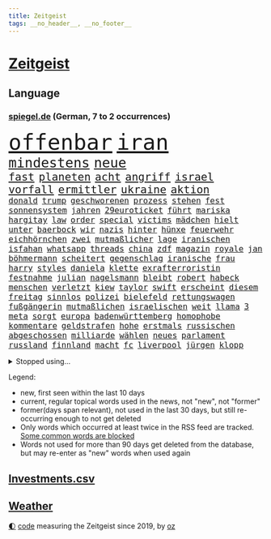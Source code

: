 ```yaml
---
title: Zeitgeist
tags: __no_header__, __no_footer__
---
```


# [Zeitgeist](https://oliz.io/zeitgeist/)

## Language

<h3><a href="https://www.spiegel.de" target="_blank">spiegel.de</a> (German, 7 to 2 occurrences)</h3>
<p style="font-family:monospace">
<span style="font-size:32pt"><a href="news_links.html#offenbar" class="current">offenbar</a></span>
<span style="font-size:32pt"><a href="news_links.html#iran" class="current">iran</a></span>
<br>
<span style="font-size:20pt"><a href="news_links.html#mindestens" class="current">mindestens</a></span>
<span style="font-size:20pt"><a href="news_links.html#neue" class="current">neue</a></span>
<br>
<span style="font-size:16pt"><a href="news_links.html#fast" class="current">fast</a></span>
<span style="font-size:16pt"><a href="news_links.html#planeten" class="current">planeten</a></span>
<span style="font-size:16pt"><a href="news_links.html#acht" class="current">acht</a></span>
<span style="font-size:16pt"><a href="news_links.html#angriff" class="current">angriff</a></span>
<span style="font-size:16pt"><a href="news_links.html#israel" class="current">israel</a></span>
<span style="font-size:16pt"><a href="news_links.html#vorfall" class="current">vorfall</a></span>
<span style="font-size:16pt"><a href="news_links.html#ermittler" class="current">ermittler</a></span>
<span style="font-size:16pt"><a href="news_links.html#ukraine" class="current">ukraine</a></span>
<span style="font-size:16pt"><a href="news_links.html#aktion" class="current">aktion</a></span>
<br>
<span style="font-size:12pt"><a href="news_links.html#donald" class="current">donald</a></span>
<span style="font-size:12pt"><a href="news_links.html#trump" class="current">trump</a></span>
<span style="font-size:12pt"><a href="news_links.html#geschworenen" class="new">geschworenen</a></span>
<span style="font-size:12pt"><a href="news_links.html#prozess" class="current">prozess</a></span>
<span style="font-size:12pt"><a href="news_links.html#stehen" class="current">stehen</a></span>
<span style="font-size:12pt"><a href="news_links.html#fest" class="current">fest</a></span>
<span style="font-size:12pt"><a href="news_links.html#sonnensystem" class="current">sonnensystem</a></span>
<span style="font-size:12pt"><a href="news_links.html#jahren" class="current">jahren</a></span>
<span style="font-size:12pt"><a href="news_links.html#29euroticket" class="new">29euroticket</a></span>
<span style="font-size:12pt"><a href="news_links.html#führt" class="current">führt</a></span>
<span style="font-size:12pt"><a href="news_links.html#mariska" class="new">mariska</a></span>
<span style="font-size:12pt"><a href="news_links.html#hargitay" class="new">hargitay</a></span>
<span style="font-size:12pt"><a href="news_links.html#law" class="new">law</a></span>
<span style="font-size:12pt"><a href="news_links.html#order" class="new">order</a></span>
<span style="font-size:12pt"><a href="news_links.html#special" class="new">special</a></span>
<span style="font-size:12pt"><a href="news_links.html#victims" class="new">victims</a></span>
<span style="font-size:12pt"><a href="news_links.html#mädchen" class="current">mädchen</a></span>
<span style="font-size:12pt"><a href="news_links.html#hielt" class="current">hielt</a></span>
<span style="font-size:12pt"><a href="news_links.html#unter" class="current">unter</a></span>
<span style="font-size:12pt"><a href="news_links.html#baerbock" class="current">baerbock</a></span>
<span style="font-size:12pt"><a href="news_links.html#wir" class="current">wir</a></span>
<span style="font-size:12pt"><a href="news_links.html#nazis" class="current">nazis</a></span>
<span style="font-size:12pt"><a href="news_links.html#hinter" class="current">hinter</a></span>
<span style="font-size:12pt"><a href="news_links.html#hünxe" class="new">hünxe</a></span>
<span style="font-size:12pt"><a href="news_links.html#feuerwehr" class="current">feuerwehr</a></span>
<span style="font-size:12pt"><a href="news_links.html#eichhörnchen" class="new">eichhörnchen</a></span>
<span style="font-size:12pt"><a href="news_links.html#zwei" class="current">zwei</a></span>
<span style="font-size:12pt"><a href="news_links.html#mutmaßlicher" class="current">mutmaßlicher</a></span>
<span style="font-size:12pt"><a href="news_links.html#lage" class="current">lage</a></span>
<span style="font-size:12pt"><a href="news_links.html#iranischen" class="current">iranischen</a></span>
<span style="font-size:12pt"><a href="news_links.html#isfahan" class="new">isfahan</a></span>
<span style="font-size:12pt"><a href="news_links.html#whatsapp" class="current">whatsapp</a></span>
<span style="font-size:12pt"><a href="news_links.html#threads" class="new">threads</a></span>
<span style="font-size:12pt"><a href="news_links.html#china" class="current">china</a></span>
<span style="font-size:12pt"><a href="news_links.html#zdf" class="current">zdf</a></span>
<span style="font-size:12pt"><a href="news_links.html#magazin" class="current">magazin</a></span>
<span style="font-size:12pt"><a href="news_links.html#royale" class="current">royale</a></span>
<span style="font-size:12pt"><a href="news_links.html#jan" class="current">jan</a></span>
<span style="font-size:12pt"><a href="news_links.html#böhmermann" class="current">böhmermann</a></span>
<span style="font-size:12pt"><a href="news_links.html#scheitert" class="current">scheitert</a></span>
<span style="font-size:12pt"><a href="news_links.html#gegenschlag" class="current">gegenschlag</a></span>
<span style="font-size:12pt"><a href="news_links.html#iranische" class="current">iranische</a></span>
<span style="font-size:12pt"><a href="news_links.html#frau" class="current">frau</a></span>
<span style="font-size:12pt"><a href="news_links.html#harry" class="current">harry</a></span>
<span style="font-size:12pt"><a href="news_links.html#styles" class="current">styles</a></span>
<span style="font-size:12pt"><a href="news_links.html#daniela" class="current">daniela</a></span>
<span style="font-size:12pt"><a href="news_links.html#klette" class="current">klette</a></span>
<span style="font-size:12pt"><a href="news_links.html#exrafterroristin" class="current">exrafterroristin</a></span>
<span style="font-size:12pt"><a href="news_links.html#festnahme" class="current">festnahme</a></span>
<span style="font-size:12pt"><a href="news_links.html#julian" class="current">julian</a></span>
<span style="font-size:12pt"><a href="news_links.html#nagelsmann" class="current">nagelsmann</a></span>
<span style="font-size:12pt"><a href="news_links.html#bleibt" class="current">bleibt</a></span>
<span style="font-size:12pt"><a href="news_links.html#robert" class="current">robert</a></span>
<span style="font-size:12pt"><a href="news_links.html#habeck" class="current">habeck</a></span>
<span style="font-size:12pt"><a href="news_links.html#menschen" class="current">menschen</a></span>
<span style="font-size:12pt"><a href="news_links.html#verletzt" class="current">verletzt</a></span>
<span style="font-size:12pt"><a href="news_links.html#kiew" class="current">kiew</a></span>
<span style="font-size:12pt"><a href="news_links.html#taylor" class="current">taylor</a></span>
<span style="font-size:12pt"><a href="news_links.html#swift" class="current">swift</a></span>
<span style="font-size:12pt"><a href="news_links.html#erscheint" class="current">erscheint</a></span>
<span style="font-size:12pt"><a href="news_links.html#diesem" class="current">diesem</a></span>
<span style="font-size:12pt"><a href="news_links.html#freitag" class="current">freitag</a></span>
<span style="font-size:12pt"><a href="news_links.html#sinnlos" class="new">sinnlos</a></span>
<span style="font-size:12pt"><a href="news_links.html#polizei" class="current">polizei</a></span>
<span style="font-size:12pt"><a href="news_links.html#bielefeld" class="current">bielefeld</a></span>
<span style="font-size:12pt"><a href="news_links.html#rettungswagen" class="current">rettungswagen</a></span>
<span style="font-size:12pt"><a href="news_links.html#fußgängerin" class="new">fußgängerin</a></span>
<span style="font-size:12pt"><a href="news_links.html#mutmaßlichen" class="current">mutmaßlichen</a></span>
<span style="font-size:12pt"><a href="news_links.html#israelischen" class="current">israelischen</a></span>
<span style="font-size:12pt"><a href="news_links.html#weit" class="current">weit</a></span>
<span style="font-size:12pt"><a href="news_links.html#llama" class="new">llama</a></span>
<span style="font-size:12pt"><a href="news_links.html#3" class="current">3</a></span>
<span style="font-size:12pt"><a href="news_links.html#meta" class="current">meta</a></span>
<span style="font-size:12pt"><a href="news_links.html#sorgt" class="current">sorgt</a></span>
<span style="font-size:12pt"><a href="news_links.html#europa" class="current">europa</a></span>
<span style="font-size:12pt"><a href="news_links.html#badenwürttemberg" class="current">badenwürttemberg</a></span>
<span style="font-size:12pt"><a href="news_links.html#homophobe" class="new">homophobe</a></span>
<span style="font-size:12pt"><a href="news_links.html#kommentare" class="new">kommentare</a></span>
<span style="font-size:12pt"><a href="news_links.html#geldstrafen" class="current">geldstrafen</a></span>
<span style="font-size:12pt"><a href="news_links.html#hohe" class="current">hohe</a></span>
<span style="font-size:12pt"><a href="news_links.html#erstmals" class="current">erstmals</a></span>
<span style="font-size:12pt"><a href="news_links.html#russischen" class="current">russischen</a></span>
<span style="font-size:12pt"><a href="news_links.html#abgeschossen" class="current">abgeschossen</a></span>
<span style="font-size:12pt"><a href="news_links.html#milliarde" class="current">milliarde</a></span>
<span style="font-size:12pt"><a href="news_links.html#wählen" class="current">wählen</a></span>
<span style="font-size:12pt"><a href="news_links.html#neues" class="current">neues</a></span>
<span style="font-size:12pt"><a href="news_links.html#parlament" class="current">parlament</a></span>
<span style="font-size:12pt"><a href="news_links.html#russland" class="current">russland</a></span>
<span style="font-size:12pt"><a href="news_links.html#finnland" class="current">finnland</a></span>
<span style="font-size:12pt"><a href="news_links.html#macht" class="current">macht</a></span>
<span style="font-size:12pt"><a href="news_links.html#fc" class="current">fc</a></span>
<span style="font-size:12pt"><a href="news_links.html#liverpool" class="current">liverpool</a></span>
<span style="font-size:12pt"><a href="news_links.html#jürgen" class="current">jürgen</a></span>
<span style="font-size:12pt"><a href="news_links.html#klopp" class="current">klopp</a></span>
</p>
<details>
<summary>Stopped using...</summary>
<p class="former" style="font-size:12pt">
rb(1276) aussage(1275) coronakrise(1275) energien(1275) entschuldigt(1275) gewählt(1274) infektionen(1274) ausschreitungen(1273) erwägt(1273) position(1273) vermehrt(1273) zahlreichen(1273) kohle(1272) untersagt(1272) übergriffe(1272) covid(1271) jedem(1271) kennen(1271) pflege(1271) ruf(1271) verschieben(1271) verweigert(1271) 5(1270) blockieren(1270) entlastet(1270) flugzeuge(1270) jagd(1270) prüft(1270) radikal(1270) drehen(1269) führerschein(1269) ifoinstitut(1269) parteichef(1269) sicherte(1269) ton(1269) wichtiger(1269) babys(1268) befürchten(1268) belarussische(1268) wechseln(1268) arbeitnehmer(1267) aufnehmen(1267) europäer(1267) fließt(1267) kanzleramt(1267) neuseeland(1267) verstorbenen(1267) berg(1266) beschäftigten(1266) fliehen(1266) verpflichtet(1266) weiße(1266) bochum(1265) freundin(1265) medikamente(1264) sache(1264) belastet(1263) länge(1263) messi(1263) militärs(1263) wies(1263) 32(1262) bewährungsstrafe(1262) nerven(1262) australische(1261) distanziert(1261) rat(1261) lehnen(1260) wiederholt(1260) demokratische(1259) wirtschaftsministerium(1259) aufgegeben(1258) fortgesetzt(1258) entscheidend(1257) nachfrage(1257) kevin(1256) stadion(1256) brutal(1255) echten(1255) einschränkungen(1255) harten(1254) mission(1254) ökonomen(1252) außerhalb(1251) jüngere(1251) sitzung(1251) 1000(1250) hinten(1249) bisherigen(1248) münster(1248) pfund(1248) heftiger(1247) rollt(1247) aufhalten(1246) konferenz(1245) verhandeln(1245) ähnlich(1245) händler(1244) entscheidet(1243) trug(1243) klasse(1237) prognose(1237) automatisch(1234) dutzend(1234) katharina(1233) zeigten(1233) dauert(1231) günther(1229) verdoppelt(1222) sammeln(1214) rakete(1212) ungewöhnlichen(1210) dankt(1187) umbau(1173) 95(1168) zustimmen(1166) belästigung(1141) investor(1098) long(1093) abgestürzt(1090) rumänien(1087) geehrt(1074) klimaaktivisten(1070) jahresende(1029) fachkräftemangel(1020) seither(1009) lebensmitteln(1008) kroatien(1007) tour(992) autoren(988) 120(966) umkämpften(965) musks(957) exil(954) dax(945) moderner(943) gefiel(934) hawaii(933) nfl(919) bekräftigt(912) kursieren(906) regierungschefin(900) schülerin(882) verteidiger(881) rande(867) erwiesen(842) öffentlichrechtlichen(836) symbol(824) geschah(822) hinzu(814) zweites(813) verschwinden(812) soldat(809) überwachung(804) streiken(796) herausgefunden(787) oppositionellen(777) brüder(775) schülern(769) zugenommen(762) erneuerbare(756) langsam(750) patrick(743) ungewiss(743) besetzten(736) heiß(705) aufeinander(698) unterlag(696) gefällt(688) erfurt(684) exuspräsident(684) sylt(682) japanische(678) kühnert(673) besseren(667) mitarbeitende(666) jimmy(653) profi(653) grün(651) spitzt(651) ängste(646) deutsch(640) 27jährige(637) braun(634) stören(633) rettungsaktion(625) verträge(625) globalen(612) werben(602) traten(599) nation(597) strenge(594) bach(593) boni(578) farben(574) machtmissbrauch(570) monika(556) erleichtern(543) pjöngjang(540) staatsanwalt(540) urteilt(539) wohnungsbau(538) razzien(533) karriereberaterin(532) fraktionschef(526) manipuliert(526) schwarzer(526) kohl(524) songs(518) spacex(515) geschmack(514) äußerung(510) gesprengt(505) ulm(503) unerlaubt(501) testet(498) finanzaufsicht(496) gekostet(490) gast(489) lauter(489) jong(486) un(486) machtkampf(485) technische(485) airbus(483) marcel(478) manipulierte(474) opfers(473) größeren(471) hürde(466) mag(463) rekordhoch(462) day(460) nizza(460) erfährt(458) vergab(455) emotionale(452) 18jähriger(451) interessante(451) veränderte(451) prozesse(448) geschadet(446) ausstand(443) gedenken(443) junta(438) reihen(438) bewahren(437) alcaraz(436) übungen(435) erneuter(431) 52(430) nicolas(429) ständig(428) technologie(428) weimar(427) eskalierte(426) filmen(422) verzögerung(414) vorwurfs(414) unruhe(409) 150000(408) niger(404) duisburg(394) 30000(391) eingeladen(388) laden(388) gesprächen(386) atomwaffen(384) betreiben(384) optionen(383) begangen(382) protestaktion(379) beschreiben(377) errichten(375) überwunden(373) bundesligist(371) beides(369) hauseigentümer(369) wiedergewählt(369) länderspiele(368) 88(367) arten(366) portal(366) konkurrent(365) schnellere(364) höhenflug(358) behaupten(355) verlobt(354) amtsinhaber(349) ost(347) konkret(346) helmut(345) zeitung(345) eingeschlagen(342) usamerikanische(340) fühlte(339) getrieben(339) chicago(338) schief(330) gegnern(329) unterbrochen(329) rad(327) kretschmer(324) protestierten(322) drogenhandel(315) vorgenommen(315) angelegt(311) einwanderung(309) gewannen(308) jüdischer(307) partien(307) gestrandet(306) henry(305) objekte(300) wuchs(297) familienvater(296) schlucht(296) abschaffen(295) gegners(295) herkunft(294) errichtet(292) 38jähriger(291) zwanzig(289) sanieren(287) vorbilder(286) philosoph(285) telefon(285) zügen(285) gündoğan(284) i̇lkay(284) drückt(282) fernwärme(282) weltspitze(281) berufen(280) gleichermaßen(279) schleppend(279) präsidentenwahl(277) greta(276) thunberg(276) ausreichend(273) soziologe(273) effizienter(272) ehre(272) verlief(272) abu(267) rekonstruiert(267) vertrauter(267) blumen(264) luka(264) marokko(260) perfide(260) postbank(259) seele(259) zwölfjährige(259) bodensee(258) heim(258) klassische(256) atlanta(255) beigesetzt(255) übereinstimmenden(255) unterscheiden(254) üppige(254) einzuführen(253) wertschätzung(252) zerbrochen(252) dhabi(251) geflohen(250) angefeindet(249) milliardenschweres(249) kultusminister(247) oppenheimer(245) netanyahus(243) erschien(242) wirtschaftsweise(241) erfinden(240) mächtigsten(240) psyche(240) kanzlerpartei(239) exklusive(237) abzusetzen(235) betriebe(235) ungefährlich(235) bestens(234) sozial(234) zweifelt(233) repression(232) unerwartet(232) reicher(231) baubranche(230) angefahren(228) körperliche(228) gebürtige(227) alaska(224) erpressung(224) karlsruher(224) 42(219) nordkoreas(219) vorstände(217) ärgert(217) schwachen(216) pannen(215) evergrande(214) kontrollverlust(214) immobilienkrise(213) verunglückte(213) vertreiben(212) teslas(211) thiel(211) bedauert(210) indiz(210) lahmlegen(210) gamer(209) videoapp(209) feste(208) uswahl(208) dient(207) spdgeneralsekretär(204) young(204) fsv(203) katzen(203) 99(202) frisches(202) 83jährige(201) filmpreis(201) explodierte(200) gastronomie(197) höhle(197) estlands(196) kallas(196) leitung(195) milliardenhöhe(195) uwe(195) anschein(194) dallas(194) kräftiger(194) ständige(194) chip(193) dončić(193) sekunde(193) letztlich(192) preisverleihung(191) sportlich(191) zulauf(191) charlie(190) flüchtlingspolitik(190) millionensumme(189) übernahm(188) leitzins(187) sanitäter(186) zugverkehr(186) ägyptens(185) demokratischen(184) eindämmen(184) eustaaten(184) norwegischen(184) geklappt(183) winters(182) profiteure(181) bulls(178) einiger(178) störungen(178) flieht(177) anja(176) daneben(176) index(176) lahmgelegt(176) olympiaqualifikation(176) branson(175) journal(175) klarheit(175) popkultur(175) raumstation(175) verleihen(174) ablehnung(173) andrij(173) bas(172) bevorstehen(172) bundestagspräsidentin(172) bärbel(172) immobilienriesen(172) begründet(171) versuche(171) instrument(170) kongress(170) gehindert(169) gravierenden(168) hoffnungszeichen(168) jordanien(168) treibstofflager(168) gestorbenen(167) taugen(167) wiedervereinigung(167) fähigkeiten(166) usrepräsentantenhaus(166) dreistellige(163) inselkette(162) ortschaften(162) überraschende(162) fröhlich(161) wohnraum(161) fahrwerk(160) rennstall(160) migrationshintergrund(159) angegangen(157) exchef(157) kracht(156) wenden(156) afghanen(155) propalästinensische(155) sicherheitsgründen(155) sympathien(155) tatortvote(154) night(153) baukosten(152) bundes(152) hamaskommandeur(152) symbolen(152) wahlsieg(152) dokument(151) flugverkehr(151) vorläufige(151) onlineplattformen(150) zuschauern(149) kommissar(148) abschneiden(147) bereiten(147) neonazis(147) 270(146) inspiration(145) warnstreik(145) berlinmitte(144) mangelt(144) angestrebte(143) marc(143) solidarisieren(143) einheitliche(142) kiboom(141) aktienmarkt(139) natopartner(139) ernsthafte(138) lieferkettengesetz(137) abgeraten(136) empfehlungen(136) schwachstellen(136) 29jähriger(135) wisconsin(135) aufwand(134) bären(134) erfolgsserie(134) jährliche(134) verkleidet(134) adele(133) kleider(133) torjäger(133) itzehoe(132) nuklearwaffen(132) 2012(131) bertelsmann(131) habecks(131) jegliche(131) staatsanwälte(131) ukrainern(131) zerschlagung(131) airports(130) touristenattraktion(130) siegtor(129) gedrängt(128) lava(127) vollzieht(127) mavericks(126) prägenden(126) autorität(125) ließe(125) student(125) webb(125) freundeskreis(124) gedenkfeier(124) krankenhausreform(124) oscars(124) prämie(124) selbstverteidigung(124) weltraumteleskop(124) zugreifen(124) überlastung(124) christlichen(123) denke(123) einsame(123) muhammad(123) bahnstreik(121) klugen(121) petra(121) siegerin(121) spoiler(121) wahnsinn(121) armin(120) taurusfrage(120) usverteidigungsminister(120) verhelfen(119) abgewickelt(118) demnächst(118) renten(118) verfallen(118) verstört(118) weine(118) bundestags(117) kalabrien(117) kühe(117) milder(117) notlage(117) deckt(116) krankenpfleger(116) längeren(116) notbremse(116) nass(115) freddie(114) mercury(114) legende(113) norbert(113) oscarpreisträgerin(113) ryan(113) bestehe(112) exprofi(112) hausbau(112) niko(112) regierungskoalition(112) gier(111) komponisten(111) skispringen(111) zone(111) eingeschlossenen(110) stralsund(110) zuversichtlich(110) agentur(109) erleichterung(108) schleswigholsteinischen(108) schusswunden(107) starkem(107) unruhen(107) verhältnisse(107) weiblich(107) erfinder(106) fernzüge(106) flugreisende(106) player(106) podest(106) versteck(106) arbeitgebern(105) biathletin(105) staatssekretär(104) 42jährige(103) 68(103) gucci(103) klavier(103) uspolitiker(103) comingout(101) lastenräder(101) weggefährten(101) herstellen(100) alkoholkonsum(99) aufstiegsrennen(99) boerne(99) flagge(99) kontrollgremium(99) kremlgegner(99) nominierungen(99) notaufnahme(99) nuklearer(99) zögert(99) österreicher(99) co₂speicherung(98) finanziellen(98) gregoritsch(98) inszenierung(98) jonathan(98) machtwechsel(98) stilikone(98) tate(98) bundeswehrsoldaten(97) gerissen(97) stürmt(97) investment(96) skispringer(96) verschenken(96) füllen(95) konsumenten(95) brehme(94) eulieferkettengesetz(94) kandidatin(94) viertelfinale(94) gestresst(93) highlights(93) sekeinsatz(93) eilantrag(92) masters(92) pavlović(92) ausgelagert(91) geringere(91) kulturbetriebs(91) lauten(91) niklas(91) süle(91) erholt(90) frühzeitig(90) hilfreich(90) jensen(90) menschenhandel(90) pottwal(90) touren(90) vorsatz(90) absehbare(89) ausgenutzt(89) ausläuft(89) beitrittsgespräche(89) berufe(89) erfahrene(89) grundschülern(89) mitteilung(89) muskeln(89) protestaktionen(89) rumäniens(89) schaffe(89) schwarzgrün(89) stadtplaner(89) stiller(89) ärgern(89) bastian(88) bauernverband(88) baumarkt(88) brooklyn(88) erarbeiten(88) gastronomen(88) hansa(88) nvidia(88) taipeh(88) bootsunglück(87) sand(87) verschwörung(87) abruptes(86) betreuung(86) ex30(86) klubwm(86) kunstwerk(86) langlebig(86) nussbaum(86) volvo(86) artillerie(85) geländegewinne(85) heiratsantrag(85) schmid(85) arbeitskämpfe(84) berücksichtigt(84) einrichten(84) kopfgeld(84) notorischen(84) patriotismus(84) prima(84) profiboxer(84) ruiniert(84) slowene(84) wachsendem(84) abwasser(83) duellen(83) gesetzliche(83) körperlich(83) militärdienst(83) oldies(83) ranghohes(83) sturmfluten(83) verschuldet(83) beisammen(82) rico(82) verstörende(82) üppig(82) ausgestellt(81) cotrainer(81) drangen(81) spitzenkoch(81) abgeworfen(80) ampeln(80) drohten(80) kabul(80) traditionen(80) chocolat(79) dazwischen(79) einwegplastik(79) schwerverletzten(78) segen(78) verbraucherzentralen(78) vorsorglich(78) dankbarkeit(77) spiegelnewsletter(77) unangenehm(77) untersuchungskommission(77) verkäufern(77) flugzeugträger(76) ilkay(76) kompaktsuv(76) rentenreform(76) schreckens(76) verstorbene(76) weiblicher(76) zurückzukehren(76) cross(75) ernährungswissenschaftlerin(75) predigt(75) strategischer(75) yuval(75) bürgerrat(74) françoise(74) hauch(74) immobilienkredite(74) informieren(74) nets(74) spannend(74) doppelsieg(73) nachzudenken(73) playoffkurs(73) schalkes(73) zeitenwende(73) ramona(72) ruandamodell(72) unonothilfekoordinator(72) anwesend(71) auseinandergebaut(71) eon(71) fehlenden(71) fluglinien(71) lecker(71) millionenerbin(71) ministerien(71) pontifex(71) vorabend(71) zuwendungen(71) geschwiegen(70) günstigeren(70) jobcentern(70) rüsten(70) übung(70) abgetaucht(69) angekündigten(69) ausgerutscht(69) jinpings(69) kaffeemaschine(69) phantom(69) sinkflug(69) bundestrainers(68) högl(68) landebahn(68) quarterback(68) vereinnahmung(68) wehrbeauftragte(68) 737(67) anpassung(67) bauernhof(67) dreist(67) engelhorn(67) festgenommene(67) gottes(67) handballer(67) hungertod(67) leidenschaftlich(67) londons(67) stillstehen(67) thermometer(67) vorbereiten(67) vorwirft(67) wienerin(67) winterstürme(67) alkoholfreie(66) angehen(66) jugendtrainer(66) landwirt(66) senatorin(66) sondersitzung(66) vision(66) ball(65) bauernverbände(65) durststrecke(65) erezepte(65) nachholbedarf(65) ohrfeige(65) senator(65) überzeugendem(65) chloé(64) gesundheitsanwendungen(64) kompass(64) lokführerstreik(64) route(64) satelliten(64) trab(64) umwirbt(64) dolomiten(63) gdlstreik(63) grindavik(63) liebesleben(63) mittelfeldspielerin(63) schneesturm(63) stromausfällen(63) verkehrschaos(63) bildungsministerin(62) heißluftballon(62) sparprogramm(62) arbeitsleben(61) hunderter(61) indes(61) mahnung(61) rhetorischen(61) taurusmarschflugkörper(61) teamchef(61) unwohl(61) freigeben(60) groteske(60) legitim(60) zeitweilig(60) internat(59) oberfranken(59) sonderlich(59) vergewaltigungen(59) wille(59) 2028(58) liverpools(58) rundfunk(58) schnellsten(58) angehoben(57) gefühlt(57) hang(57) hexe(57) uvalde(57) dolphins(56) familienunternehmen(56) gosling(56) ideale(56) kansas(56) montagmorgen(56) offizier(56) startplatz(56) warnten(56) zielort(56) übertroffen(56) angesetzt(55) dänischem(55) insolvente(55) picasso(55) spdparteichef(55) usschiff(55) biosprit(54) demonstrierten(54) go(54) streng(54) pannenserie(53) playboy(53) tenor(53) unheimliche(53) bürokratischen(52) downey(52) erfolgsspur(52) fahrtauglichkeitstest(52) gewagt(52) jr(52) spendenkampagne(52) bundesgesundheitsminister(51) d(51) freute(51) hallen(51) karibik(51) nordic(51) umweg(51) verprügelt(51) vitamin(51) australier(50) begeisterte(50) binden(50) fa(50) gespött(50) lebenslang(50) natogeneralsekretär(50) potsdamer(50) provisorischen(50) reimann(50) simone(50) weint(50) überzogen(50) benkopleite(49) bundesligahistorie(49) einzufrieren(49) frühlingsgefühle(49) hing(49) immobilienkonzerns(49) kater(49) vorgeschlagen(49) begehrten(48) einzigartig(48) illinois(48) kristersson(48) trotzig(48) 170(47) 73(47) auseinanderliegen(47) beobachtungen(47) beschränkt(47) exfreund(47) imitiert(47) israelgazakriegs(47) konstruiert(47) martyrium(47) neigung(47) sahelzone(47) telegraph(47) trip(47) eurichtlinie(46) fani(46) justin(46) missouri(46) timberlake(46) willis(46) ampelfraktionen(45) anklägerin(45) fressen(45) posse(45) empfindlich(44) marmelade(44) mexikostadt(44) oberärztin(44) ansonsten(43) by(43) hunderttausend(43) innerlich(43) kaufzurückhaltung(43) erleiden(42) produkten(42) umzubauen(42) 74(41) bezirksstaatsanwältin(41) ermittelnde(41) geschlechter(41) krankenwagen(41) lösten(41) niederzulegen(41) strafverfolgung(41) unterstützern(41) voneinander(41) vorschrift(41) angehöriger(40) autokonzerne(40) camp(40) erleichterungen(40) vanessa(40) anika(39) bahncard(39) erklärungsnot(39) fragte(39) hartmann(39) nebenwirkungen(39) rodrigo(39) verwirrte(39) verzögern(39) wangerooge(39) border(38) cordula(38) co₂emissionen(38) klimaziel(38) korsika(38) latinos(38) spektakels(38) verstorbenem(38) wahlfarce(38) essstörungen(37) kaltem(37) muslimfeindlichkeit(37) natomitglieder(37) punk(37) tierschützern(37) täuscht(37) apotheker(36) ausnahmsweise(36) gestimmt(36) innenstädten(36) krönt(36) kw(36) schiefging(36) sohns(36) anrichten(35) gerichtsentscheidung(35) kaja(35) nutzerinnen(35) torpediert(35) ursprung(35) wogen(35) üppiger(35) 001(34) auszüge(34) geländer(34) horner(34) menschenrechtsaktivistin(34) strebt(34) änderte(34) 42jährigen(33) cdulandrat(33) falschinformationen(33) faszinieren(33) magnus(33) nachwuchsbasketballer(33) oberhausen(33) teslawerk(33) verwechselte(33) zugänge(33) elizabeth(32) entweder(32) mitmachen(31) saturday(31) spitzenverdienern(31) stamm(31) untergräbt(31) verschärfenden(31) begnügen(30) chefcoach(30) herzogin(30) oberpfalz(30) selbstverständlich(30) tods(30) angekündigte(29) bestform(29) biathlet(29) chiefs(29) germany’s(29) multimillionär(29) next(29) tauruslieferung(29) ussenator(29) dreiecks(28) fsb(28) gesuchten(28) irritationen(28) putsch(28) quadrat(28) umschmeicheln(28) zuschauerrolle(28) zweitligisten(28) blume(27) einstweilige(27) privatunternehmen(27) redner(27) taurusmarschflugkörpern(27) verbesserungen(27) wahres(27) österreichers(27) 1972(26) installieren(26) mitspieler(26) schicke(26) wasserstoffaffäre(26) zendaya(26) abgesägt(25) gerührt(25) komfortzone(25) marktwirtschaft(25) wintersport(25) übergroße(25) möglichkeit(24) eindhoven(23) gerichtet(23) interest(23) märkte(23) psv(23) favorisierten(22) frauchen(22) fremden(22) ringtausch(22) unangenehme(22) zecken(22) ablehnt(21) buettner(21) cduspitzenkandidat(21) erneuerbarer(21) handgemenge(21) henric(21) irina(21) kimmel(21) leib(21) lügner(21) lützerath(21) schumer(21) signagläubiger(21) teslafabrik(21) trocknen(21) winterberg(21) academy(20) demütigung(20) elterntaxis(20) erhielten(20) garden(20) lunge(20) philosophie(20) straßensperrungen(20) fdpverteidigungspolitikerin(19) jeanmichel(19) klettert(19) missbrauchsskandal(19) tankred(19) bundeswehrsoldat(18) filmschaffende(18) milliardärs(18) rennstrecke(18) staatspräsident(18) unangemessen(18) komponierte(17) offenhalten(17) rannte(17) baumhäuser(16) demokratischer(16) tablets(16) ungenutzt(16) wiedergutmachung(16) 18jährigen(15) argumentation(15) busbahnhof(15) ermöglichte(15) kleinkinder(15) preisträger(15) raste(15) ampelpolitiker(14) auswärts(14) bug(14) flugzeugbauer(14) kabinenwand(14) kompetenzen(14) lebensbedrohlich(14) männlich(14) niederösterreich(14) republikanischen(14) trophäe(14) tvinterview(14) abzuwerfen(13) bereitstellen(13) boeings(13) exrafterroristen(13) kohlendioxid(13) langweilig(13) munitionsmangel(13) niedrigere(13) speichern(13) stechen(13) tiefes(13) verpackungen(13) beschimpfen(12) abwerfen(11) alters(11) anthropozän(11) car(11) erdzeitalter(11) monica(11) schüren(11) steigflug(11) streikrechts(11) unsichere(11) verfassungswidrig(11) wirecardskandal(11)
</p>
</details>
<p>Legend:
<ul>
<li><span class="new">new</span>, first seen within the last 10 days</li>
<li><span class="current">current</span>, regular topical words used in the news, not "new", not "former"</li>
<li><span class="former">former(days span relevant)</span>, not used in the last 30 days, but still re-occurring enough to not get deleted</li>
<li>Only words which occurred at least twice in the RSS feed are tracked. <a href="language/filters.py">Some common words are blocked</a></li>
<li>Words not used for more than 90 days get deleted from the database, but may re-enter as "new" words when used again</li>
</ul>
</p>

## [Investments](investments.html)[.csv](investments.csv)

## [Weather](weather.html)

<footer>
<a href="javascript:toggleTheme()" class="nav">🌓</a>
<a href="https://github.com/ooz/zeitgeist">code</a> measuring the Zeitgeist since 2019, by <a href="https://oliz.io">oz</a>
</footer>

